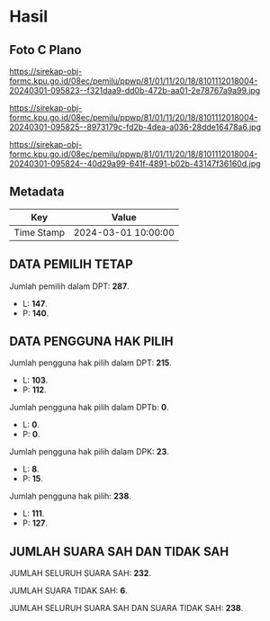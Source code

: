 # Hasil

## Foto C Plano

https://sirekap-obj-formc.kpu.go.id/08ec/pemilu/ppwp/81/01/11/20/18/8101112018004-20240301-095823--f321daa9-dd0b-472b-aa01-2e78767a9a99.jpg

https://sirekap-obj-formc.kpu.go.id/08ec/pemilu/ppwp/81/01/11/20/18/8101112018004-20240301-095825--8973179c-fd2b-4dea-a036-28dde16478a6.jpg

https://sirekap-obj-formc.kpu.go.id/08ec/pemilu/ppwp/81/01/11/20/18/8101112018004-20240301-095824--40d29a99-641f-4891-b02b-43147f36160d.jpg


## Metadata

| Key        | Value               |
| ---------- | ------------------- |
| Time Stamp | 2024-03-01 10:00:00 |


## DATA PEMILIH TETAP

Jumlah pemilih dalam DPT: **287**.
 * L: **147**.
 * P: **140**.

## DATA PENGGUNA HAK PILIH

Jumlah pengguna hak pilih dalam DPT: **215**.
 * L: **103**.
 * P: **112**.

Jumlah pengguna hak pilih dalam DPTb: **0**.
 * L: **0**.
 * P: **0**.

Jumlah pengguna hak pilih dalam DPK: **23**.
 * L: **8**.
 * P: **15**.

Jumlah pengguna hak pilih: **238**.
 * L: **111**.
 * P: **127**.

## JUMLAH SUARA SAH DAN TIDAK SAH

JUMLAH SELURUH SUARA SAH: **232**.

JUMLAH SUARA TIDAK SAH: **6**.

JUMLAH SELURUH SUARA SAH DAN SUARA TIDAK SAH: **238**.


